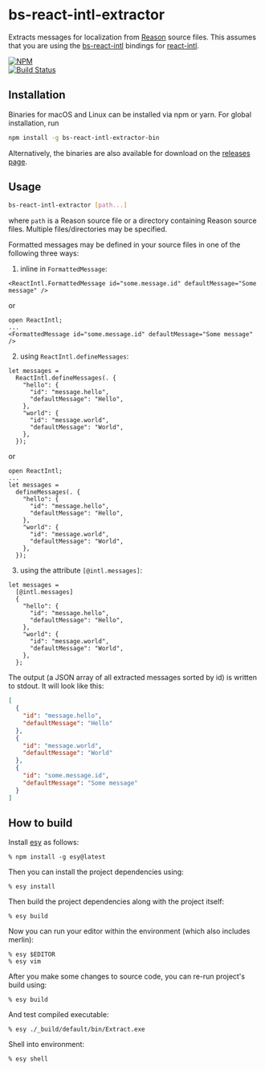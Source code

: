 # bs-react-intl-extractor

Extracts messages for localization from [Reason] source files.
This assumes that you are using the [bs-react-intl] bindings for [react-intl].

[![NPM](https://nodei.co/npm/bs-react-intl-extractor-bin.png?compact=true)](https://nodei.co/npm/bs-react-intl-extractor-bin/)  
[![Build Status](https://travis-ci.org/cknitt/bs-react-intl-extractor.svg?branch=master)](https://travis-ci.org/cknitt/bs-react-intl-extractor)

## Installation

Binaries for macOS and Linux can be installed via npm or yarn. For global installation, run

```sh
npm install -g bs-react-intl-extractor-bin
```

Alternatively, the binaries are also available for download on the [releases page].

## Usage

```sh
bs-react-intl-extractor [path...]
```

where `path` is a Reason source file or a directory containing Reason source files. Multiple files/directories may be specified.

Formatted messages may be defined in your source files in one of the following three ways:

1.  inline in `FormattedMessage`:

```reason
<ReactIntl.FormattedMessage id="some.message.id" defaultMessage="Some message" />
```

or

```reason
open ReactIntl;
...
<FormattedMessage id="some.message.id" defaultMessage="Some message" />
```

2.  using `ReactIntl.defineMessages`:

```reason
let messages =
  ReactIntl.defineMessages(. {
    "hello": {
      "id": "message.hello",
      "defaultMessage": "Hello",
    },
    "world": {
      "id": "message.world",
      "defaultMessage": "World",
    },
  });
```

or

```reason
open ReactIntl;
...
let messages =
  defineMessages(. {
    "hello": {
      "id": "message.hello",
      "defaultMessage": "Hello",
    },
    "world": {
      "id": "message.world",
      "defaultMessage": "World",
    },
  });
```

3.  using the attribute `[@intl.messages]`:

```reason
let messages =
  [@intl.messages]
  {
    "hello": {
      "id": "message.hello",
      "defaultMessage": "Hello",
    },
    "world": {
      "id": "message.world",
      "defaultMessage": "World",
    },
  };
```

The output (a JSON array of all extracted messages sorted by id) is written to stdout. It will look like this:

```json
[
  {
    "id": "message.hello",
    "defaultMessage": "Hello"
  },
  {
    "id": "message.world",
    "defaultMessage": "World"
  },
  {
    "id": "some.message.id",
    "defaultMessage": "Some message"
  }
]
```

## How to build

Install [esy] as follows:

    % npm install -g esy@latest

Then you can install the project dependencies using:

    % esy install

Then build the project dependencies along with the project itself:

    % esy build

Now you can run your editor within the environment (which also includes merlin):

    % esy $EDITOR
    % esy vim

After you make some changes to source code, you can re-run project's build
using:

    % esy build

And test compiled executable:

    % esy ./_build/default/bin/Extract.exe

Shell into environment:

    % esy shell

[reason]: https://reasonml.github.io
[bs-react-intl]: https://github.com/alexfedoseev/bs-react-intl
[react-intl]: https://github.com/yahoo/react-intl
[releases page]: https://github.com/cknitt/bs-react-intl-extractor/releases
[esy]: https://esy.sh
